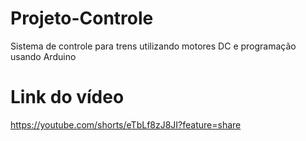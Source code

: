 # Projeto-Controle
Sistema de controle para trens utilizando motores DC e programação usando Arduino 

# Link do vídeo

https://youtube.com/shorts/eTbLf8zJ8JI?feature=share
